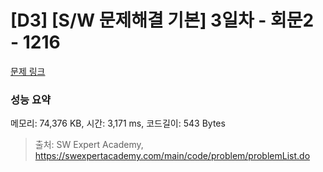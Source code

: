 # [D3] [S/W 문제해결 기본] 3일차 - 회문2 - 1216 

[문제 링크](https://swexpertacademy.com/main/code/problem/problemDetail.do?contestProbId=AV14Rq5aABUCFAYi) 

### 성능 요약

메모리: 74,376 KB, 시간: 3,171 ms, 코드길이: 543 Bytes



> 출처: SW Expert Academy, https://swexpertacademy.com/main/code/problem/problemList.do